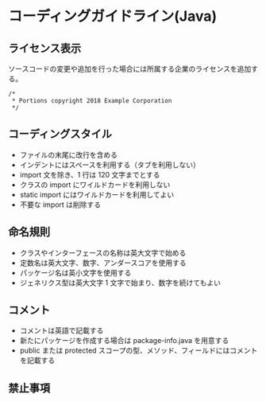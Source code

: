 # コーディングガイドライン(Java)

## ライセンス表示

ソースコードの変更や追加を行った場合には所属する企業のライセンスを追加する。

```
/*
 * Portions copyright 2018 Example Corporation
 */
```

## コーディングスタイル

* ファイルの末尾に改行を含める
* インデントにはスペースを利用する（タブを利用しない）
* import 文を除き、1 行は 120 文字までとする
* クラスの import にワイルドカードを利用しない
* static import にはワイルドカードを利用してよい
* 不要な import は削除する

## 命名規則

* クラスやインターフェースの名称は英大文字で始める
* 定数名は英大文字、数字、アンダースコアを使用する
* パッケージ名は英小文字を使用する
* ジェネリクス型は英大文字 1 文字で始まり、数字を続けてもよい

## コメント

* コメントは英語で記載する
* 新たにパッケージを作成する場合は package-info.java を用意する
* public または protected スコープの型、メソッド、フィールドにはコメントを記載する

## 禁止事項



